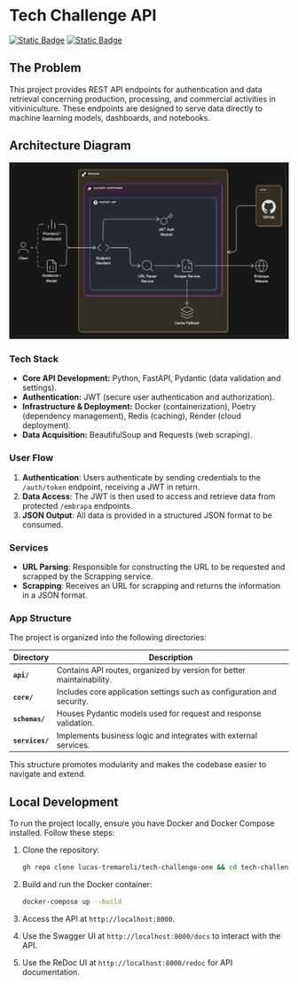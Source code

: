 # Tech Challenge API

[![Static Badge](https://img.shields.io/badge/video-ededed?style=for-the-badge&logo=youtube&logoColor=red)](https://youtu.be/JFRQ2YJR1P0?si=BwSlCl58nKsWBZEh)
[![Static Badge](https://img.shields.io/badge/live-lightgreen?style=for-the-badge&logo=render&label=demo)](https://tech-challenge-one.onrender.com)

## The Problem

This project provides REST API endpoints for authentication and data retrieval concerning production, processing, and commercial activities in vitiviniculture. These endpoints are designed to serve data directly to machine learning models, dashboards, and notebooks.

## Architecture Diagram

![Architecture Diagram](./assets/architecture_diagram.png)

### Tech Stack

* **Core API Development:** Python, FastAPI, Pydantic (data validation and settings).
* **Authentication:** JWT (secure user authentication and authorization).
* **Infrastructure & Deployment:** Docker (containerization), Poetry (dependency management), Redis (caching), Render (cloud deployment).
* **Data Acquisition:** BeautifulSoup and Requests (web scraping).

### User Flow

1.  **Authentication**: Users authenticate by sending credentials to the `/auth/token` endpoint, receiving a JWT in return.
2.  **Data Access**: The JWT is then used to access and retrieve data from protected `/embrapa` endpoints.
3.  **JSON Output**: All data is provided in a structured JSON format to be consumed.

### Services

- **URL Parsing**: Responsible for constructing the URL to be requested and scrapped by the Scrapping service.
- **Scrapping**: Receives an URL for scrapping and returns the information in a JSON format.

### App Structure

The project is organized into the following directories:

| Directory        | Description                                                            |
|------------------|------------------------------------------------------------------------|
| **`api/`**       | Contains API routes, organized by version for better maintainability.  |
| **`core/`**      | Includes core application settings such as configuration and security. |
| **`schemas/`**   | Houses Pydantic models used for request and response validation.       |
| **`services/`**  | Implements business logic and integrates with external services.       |

This structure promotes modularity and makes the codebase easier to navigate and extend.

## Local Development

To run the project locally, ensure you have Docker and Docker Compose installed. Follow these steps:

1. Clone the repository:

    ```bash
    gh repo clone lucas-tremaroli/tech-challenge-one && cd tech-challenge-one
    ```

2. Build and run the Docker container:

    ```bash
    docker-compose up --build
    ```

3. Access the API at `http://localhost:8000`.
4. Use the Swagger UI at `http://localhost:8000/docs` to interact with the API.
5. Use the ReDoc UI at `http://localhost:8000/redoc` for API documentation.
